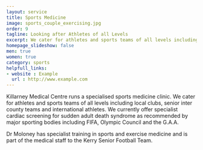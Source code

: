 ```yaml
---
layout: service
title: Sports Medicine
image: sports_couple_exercising.jpg
order: 9
tagline: Looking after Athletes of all Levels
excerpt: We cater for athletes and sports teams of all levels including local clubs, senior inter county teams and international athletes. 
homepage_slideshow: false
men: true
women: true
category: sports
helpfull_links:
- website : Example
  url : http://www.example.com 
---
```


Killarney Medical Centre runs a specialised sports medicine clinic. We cater for athletes and sports teams of all levels including local clubs, senior inter county teams and international athletes. We currently offer specialist cardiac screening for sudden adult death syndrome as recommended by major sporting bodies including FIFA, Olympic Council and the G.A.A.

Dr Moloney has specialist training in sports and exercise medicine and is part of the medical staff to the Kerry Senior Football Team.